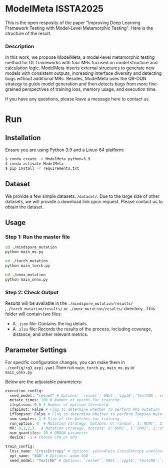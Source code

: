 # ModelMeta     ISSTA2025

This is the open resposity of the paper "Improving Deep Learning Framework Testing with Model-Level Metamorphic Testing". Here is the structure of the result.



### Description

In this work, we propose ModelMeta, a model-level metamorphic testing method for DL frameworks with four MRs focused on model structure and calculation logic. ModelMeta inserts external structures to generate new models with consistent outputs, increasing interface diversity and detecting bugs without additional MRs. Besides, ModelMeta uses the QR-DQN strategy to guide model generation and then detects bugs from more fine-grained perspectives of training loss, memory usage, and execution time.


If you have any questions, please leave a message here to contact us. 


# Run

## Installation

Ensure you are using Python 3.9 and a Linux-64 platform:

```bash
$ conda create -n ModelMeta python=3.9
$ conda activate ModelMeta
$ pip install -r requirements.txt
```

## Dataset

We provide a few simple datasets`./dataset/`. Due to the large size of other datasets, we will provide a download link upon request. Please contact us to obtain the dataset.

## Usage

### Step 1: Run the master file

```bash
cd ./mindspore_mutation
python main_ms.py
```
```bash
cd ./torch_mutation
python main_torch.py
```
```bash
cd ./onnx_mutation
python main_onnx.py
```
### Step 2: Check Output

Results will be available in the `./mindspore_mutation/results/` ,`./torch_mutation/results/` or `./onnx_mutation/results/` directory.. This folder will contain two files:
- A `.json` file: Contains the log details.
- A `.xlsx` file: Records the results of the process, including coverage, distance, and other relevant metrics.


## Parameter Settings

For specific configuration changes, you can make them in `./config/rq3_exp1.yaml`.Then run `main_torch.py`, `main_ms.py` or `main_onnx.py`

Below are the adjustable parameters:
```python
execution_config:
  seed_model: "resnet" # Options: `resnet`,`UNet`,`vgg16`,`TextCNN`,`ssimae`...
  mutate_times: 100 # Number of epochs for training.
  ifeplison: 0.6 # Number of eplison threshold.
  ifapimut: False # Flag to determine whether to perform API mutation
  ifTompson: False # Flag to determine whether to perform Tompson mutation
  num_samples: 1 # Size of the batches for training.
  run_option: 0  # Mutation strategy. Options: 0:'random', 1:'MCMC', 2:'qrdqn'.
  MR: 0,1,2,3   # Mutation strategy. Options: 0:'SMR1', 1:'SMR2', 2:'SMR3', 3:'SMR4'.
  num_quantiles: 20 # QRDQN parameter
  device: -1 # Choose CPU or GPU

train_config: 
  loss_name: "CrossEntropy" # Options: yolov4loss CrossEntropy unetloss textcnnloss ssdmultix yololoss...
  opt_name: "SGD" # Options: adam SGD ...
  seed_model: "TextCNN" # Options: `resnet`,`UNet`,`vgg16`,`TextCNN`,`ssimae`...
```
